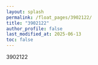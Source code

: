 ```yaml
---
layout: splash
permalink: /float_pages/3902122/
title: "3902122"
author_profile: false
last_modified_at: 2025-06-13
toc: false
---
```

 
3902122
